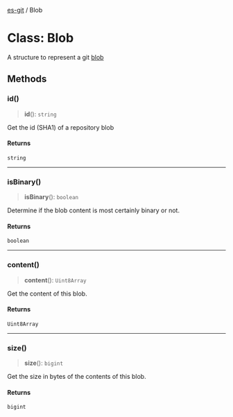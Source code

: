 [es-git](../globals.md) / Blob

# Class: Blob

A structure to represent a git [blob][1]

[1]: http://git-scm.com/book/en/Git-Internals-Git-Objects

## Methods

### id()

> **id**(): `string`

Get the id (SHA1) of a repository blob

#### Returns

`string`

***

### isBinary()

> **isBinary**(): `boolean`

Determine if the blob content is most certainly binary or not.

#### Returns

`boolean`

***

### content()

> **content**(): `Uint8Array`

Get the content of this blob.

#### Returns

`Uint8Array`

***

### size()

> **size**(): `bigint`

Get the size in bytes of the contents of this blob.

#### Returns

`bigint`
